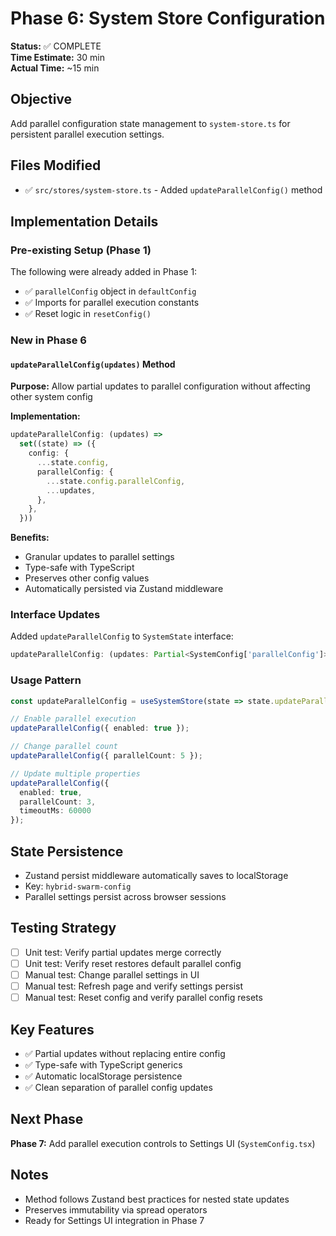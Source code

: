 # Phase 6: System Store Configuration

**Status:** ✅ COMPLETE  
**Time Estimate:** 30 min  
**Actual Time:** ~15 min

## Objective
Add parallel configuration state management to `system-store.ts` for persistent parallel execution settings.

## Files Modified
- ✅ `src/stores/system-store.ts` - Added `updateParallelConfig()` method

## Implementation Details

### Pre-existing Setup (Phase 1)
The following were already added in Phase 1:
- ✅ `parallelConfig` object in `defaultConfig`
- ✅ Imports for parallel execution constants
- ✅ Reset logic in `resetConfig()`

### New in Phase 6

#### `updateParallelConfig(updates)` Method
**Purpose:** Allow partial updates to parallel configuration without affecting other system config

**Implementation:**
```typescript
updateParallelConfig: (updates) =>
  set((state) => ({
    config: {
      ...state.config,
      parallelConfig: {
        ...state.config.parallelConfig,
        ...updates,
      },
    },
  }))
```

**Benefits:**
- Granular updates to parallel settings
- Type-safe with TypeScript
- Preserves other config values
- Automatically persisted via Zustand middleware

### Interface Updates
Added `updateParallelConfig` to `SystemState` interface:
```typescript
updateParallelConfig: (updates: Partial<SystemConfig['parallelConfig']>) => void;
```

### Usage Pattern
```typescript
const updateParallelConfig = useSystemStore(state => state.updateParallelConfig);

// Enable parallel execution
updateParallelConfig({ enabled: true });

// Change parallel count
updateParallelConfig({ parallelCount: 5 });

// Update multiple properties
updateParallelConfig({ 
  enabled: true, 
  parallelCount: 3,
  timeoutMs: 60000 
});
```

## State Persistence
- Zustand persist middleware automatically saves to localStorage
- Key: `hybrid-swarm-config`
- Parallel settings persist across browser sessions

## Testing Strategy
- [ ] Unit test: Verify partial updates merge correctly
- [ ] Unit test: Verify reset restores default parallel config
- [ ] Manual test: Change parallel settings in UI
- [ ] Manual test: Refresh page and verify settings persist
- [ ] Manual test: Reset config and verify parallel config resets

## Key Features
- ✅ Partial updates without replacing entire config
- ✅ Type-safe with TypeScript generics
- ✅ Automatic localStorage persistence
- ✅ Clean separation of parallel config updates

## Next Phase
**Phase 7:** Add parallel execution controls to Settings UI (`SystemConfig.tsx`)

## Notes
- Method follows Zustand best practices for nested state updates
- Preserves immutability via spread operators
- Ready for Settings UI integration in Phase 7
